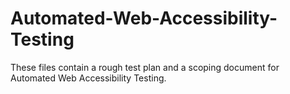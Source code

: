 # Automated-Web-Accessibility-Testing
These files contain a rough test plan and a scoping document for Automated Web Accessibility Testing.
